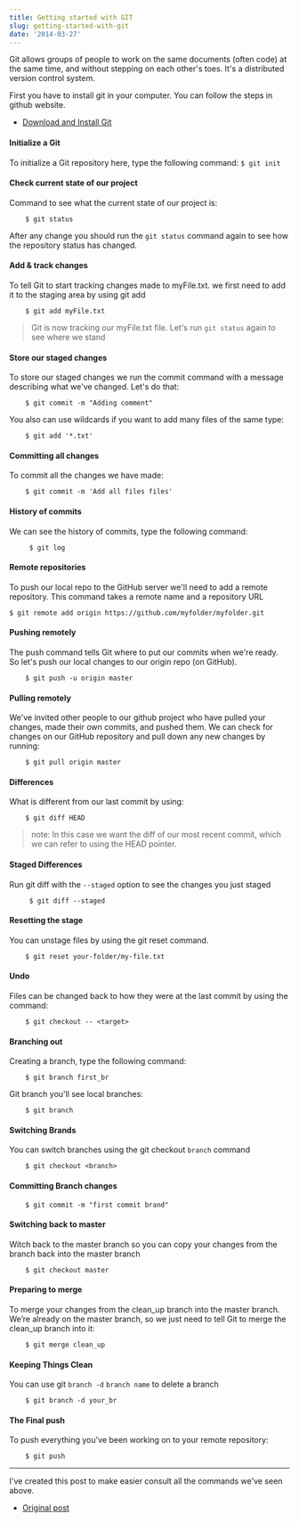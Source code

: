 ```yaml
---
title: Getting started with GIT
slug: getting-started-with-git
date: '2014-03-27'
---
```


Git allows groups of people to work on the same documents (often code) at the same time, and without stepping on each other's toes. It's a distributed version control system.

First you have to install git in your computer. You can follow the steps in github website.

- [Download and Install Git](https://help.github.com/articles/set-up-git)

#### Initialize a Git

To initialize a Git repository here, type the following command:
`$ git init`

#### Check current state of our project

Command to see what the current state of our project is:

```
    $ git status
```

After any change you should run the `git status` command again to see how the repository status has changed.

#### Add & track changes

To tell Git to start tracking changes made to myFile.txt. we first need to add it to the staging area by using git add

```
    $ git add myFile.txt
```

> Git is now tracking our myFile.txt file. Let's run `git status` again to see where we stand

#### Store our staged changes

To store our staged changes we run the commit command with a message describing what we've changed. Let's do that:

```
    $ git commit -m "Adding comment"
```

You also can use wildcards if you want to add many files of the same type:

```
    $ git add '*.txt'
```

#### Committing all changes

To commit all the changes we have made:

```
    $ git commit -m 'Add all files files'
```

#### History of commits

We can see the history of commits, type the following command:

```
     $ git log
```

#### Remote repositories

To push our local repo to the GitHub server we'll need to add a remote repository.
This command takes a remote name and a repository URL

```
$ git remote add origin https://github.com/myfolder/myfolder.git
```

#### Pushing remotely

The push command tells Git where to put our commits when we're ready. So let's push our local changes to our origin repo (on GitHub).

```
    $ git push -u origin master
```

#### Pulling remotely

We've invited other people to our github project who have pulled your changes, made their own commits, and pushed them.
We can check for changes on our GitHub repository and pull down any new changes by running:

```
    $ git pull origin master
```

#### Differences

What is different from our last commit by using:

```
    $ git diff HEAD
```

> note: In this case we want the diff of our most recent commit, which we can refer to using the HEAD pointer.

#### Staged Differences

Run git diff with the `--staged` option to see the changes you just staged

```
     $ git diff --staged
```

#### Resetting the stage

You can unstage files by using the git reset command.

```
    $ git reset your-folder/my-file.txt
```

#### Undo

Files can be changed back to how they were at the last commit by using the command:

```
    $ git checkout -- <target>
```

#### Branching out

Creating a branch, type the following command:

```
    $ git branch first_br
```

Git branch you'll see local branches:

```
    $ git branch
```

#### Switching Brands

You can switch branches using the git checkout `branch` command

```
    $ git checkout <branch>
```

#### Committing Branch changes

```
    $ git commit -m "first commit brand"
```

#### Switching back to master

Witch back to the master branch so you can copy your changes from the branch back into the master branch

```
    $ git checkout master
```

#### Preparing to merge

To merge your changes from the clean_up branch into the master branch. We’re already on the master branch, so we just need to tell Git to merge the clean_up branch into it:

```
    $ git merge clean_up
```

#### Keeping Things Clean

You can use git `branch -d` `branch name` to delete a branch

```
    $ git branch -d your_br
```

#### The Final push

To push everything you've been working on to your remote repository:

```
    $ git push
```

---

I've created this post to make easier consult all the commands we've seen above.

- [Original post](https://gon250.svbtle.com/getting-started-with-git)
